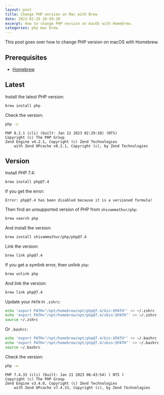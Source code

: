 ```yaml
---
layout: post
title: Change PHP version on Mac with Brew
date: 2023-01-26 16:59:29
excerpt: How to change PHP version on macOS with Homebrew.
categories: php mac brew
---
```


This post goes over how to change PHP version on macOS with Homebrew.

## Prerequisites

- [Homebrew](https://brew.sh/)

## Latest

Install the latest PHP version:

```sh
brew install php
```

Check the version:

```sh
php -v
```

```
PHP 8.2.1 (cli) (built: Jan 12 2023 02:29:10) (NTS)
Copyright (c) The PHP Group
Zend Engine v4.2.1, Copyright (c) Zend Technologies
    with Zend OPcache v8.2.1, Copyright (c), by Zend Technologies
```

## Version

Install PHP 7.4:

```sh
brew install php@7.4
```

If you get the error:

```
Error: php@7.4 has been disabled because it is a versioned formula!
```

Then find an unsupported version of PHP from `shivammathur/php`:

```sh
brew search php
```

And install the version:

```sh
brew install shivammathur/php/php@7.4
```

Link the version:

```sh
brew link php@7.4
```

If you get a symlink error, then unlink `php`:

```sh
brew unlink php
```

And link the version:

```sh
brew link php@7.4
```

Update your `PATH` in `.zshrc`:

```bash
echo 'export PATH="/opt/homebrew/opt/php@7.4/bin:$PATH"' >> ~/.zshrc
echo 'export PATH="/opt/homebrew/opt/php@7.4/sbin:$PATH"' >> ~/.zshrc
source ~/.zshrc
```

Or `.bashrc`:

```bash
echo 'export PATH="/opt/homebrew/opt/php@7.4/bin:$PATH"' >> ~/.bashrc
echo 'export PATH="/opt/homebrew/opt/php@7.4/sbin:$PATH"' >> ~/.bashrc
source ~/.bashrc
```

Check the version:

```sh
php -v
```

```
PHP 7.4.33 (cli) (built: Jan 21 2023 06:43:54) ( NTS )
Copyright (c) The PHP Group
Zend Engine v3.4.0, Copyright (c) Zend Technologies
    with Zend OPcache v7.4.33, Copyright (c), by Zend Technologies
```
